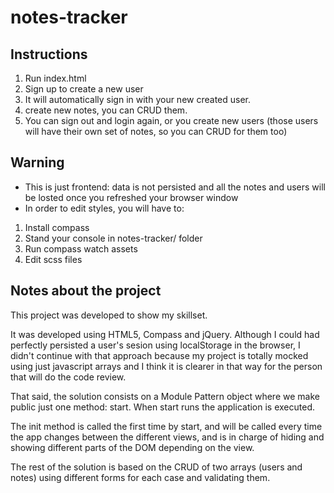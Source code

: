 # notes-tracker

## Instructions

1) Run index.html
2) Sign up to create a new user
3) It will automatically sign in with your new created user.
4) create new notes, you can CRUD them.
5) You can sign out and login again, or you create new users (those users will have their own set of notes, so you can CRUD for them too)

## Warning

- This is just frontend: data is not persisted and all the notes and users will be losted once you refreshed your browser window
- In order to edit styles, you will have to:

1) Install compass 
2) Stand your console in notes-tracker/ folder
3) Run
 compass watch assets
4) Edit scss files

## Notes about the project

This project was developed to show my skillset.

It was developed using HTML5, Compass and jQuery.
Although I could had perfectly persisted a user's sesion using localStorage in the browser, I didn't continue with that approach because my project is totally mocked using just javascript arrays and I think it is clearer in that way for the person that will do the code review.

That said, the solution consists on a Module Pattern object where we make public just one method: start. When start runs the application is executed.

The init method is called the first time by start, and will be called every time the app changes between the different views, and is in charge of hiding and showing different parts of the DOM depending on the view.

The rest of the solution is based on the CRUD of two arrays (users and notes) using different forms for each case and validating them.